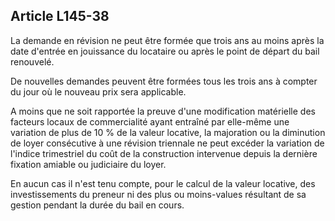 Article L145-38
----
La demande en révision ne peut être formée que trois ans au moins après la date
d'entrée en jouissance du locataire ou après le point de départ du bail
renouvelé.

De nouvelles demandes peuvent être formées tous les trois ans à compter du jour
où le nouveau prix sera applicable.

A moins que ne soit rapportée la preuve d'une modification matérielle des
facteurs locaux de commercialité ayant entraîné par elle-même une variation de
plus de 10 % de la valeur locative, la majoration ou la diminution de loyer
consécutive à une révision triennale ne peut excéder la variation de l'indice
trimestriel du coût de la construction intervenue depuis la dernière fixation
amiable ou judiciaire du loyer.

En aucun cas il n'est tenu compte, pour le calcul de la valeur locative, des
investissements du preneur ni des plus ou moins-values résultant de sa gestion
pendant la durée du bail en cours.

